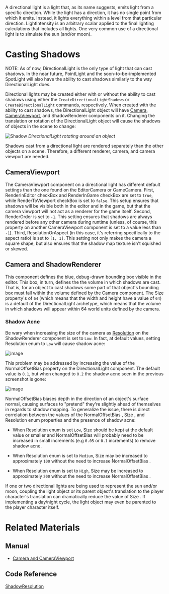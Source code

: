 A directional light is a light that, as its name suggests, emits light from a specific direction. While the light has a direction, it has no single point from which it emits. Instead, it lights everything within a level from that particular direction. LightIntensity  is an arbitrary scalar applied to the final lighting calculations that includes all lights. One very common use of a directional light is to simulate the sun (and/or moon).

 # Casting Shadows

NOTE: As of now, DirectionalLight is the only type of light that can cast shadows. In the near future, PointLight and the soon-to-be-implemented SpotLight will also have the ability to cast shadows similarly to the way DirectionalLight does.

Directional lights may be created either with or without the ability to cast shadows using either the `CreateDirectionalLightShadows` or `CreateDirectionalLight` commands, respectively.  When created with the ability to cast shadows, the DirectionalLight object will have [Camera](https://github.com/ZilchEngine/ZilchDocs/blob/master/zero_editor_documentation/zeromanual/graphics/camerasviewportsrenderers.markdown#camera), [CameraViewport](https://github.com/ZilchEngine/ZilchDocs/blob/master/zero_editor_documentation/zeromanual/graphics/camerasviewportsrenderers.markdown#cameraviewport), and ShadowRenderer components on it. Changing the translation or rotation of the DirectionalLight object will cause the shadows of objects in the scene to change:



![Shadow](https://media.githubusercontent.com/media/ZilchEngine/ZilchFiles/master/doc_files/46415.gif) *DirectionalLight rotating around an object*


Shadows cast from a directional light are rendered separately than the other objects on a scene. Therefore, a different renderer, camera, and camera viewport are needed.

 ## CameraViewport

The CameraViewport component on a directional light has different default settings than the one found on the EditorCamera or GameCamera. First, RenderInEditor checkBox and RenderInGame checkBox are set to `true`, while RenderToViewport checkBox is set to `false`. This setup ensures that shadows will be visible both in the editor and in the game, but that the camera viewport will not act as a renderer for the game itself.  Second, RenderOrder  is set to `-1`. This setting ensures that shadows are always rendered before any other camera during runtime (unless, of course, this property on another CameraViewport component is set to a value less than `-1`). Third, ResolutionOrAspect  (in this case, it's referring specifically to the aspect ratio) is set to `[1, 1]`. This setting not only makes the camera a square shape, but also ensures that the shadow map texture isn't squished or skewed.

 ## Camera and ShadowRenderer

This component defines the blue, debug-drawn bounding box visible in the editor. This box, in turn, defines the the volume in which shadows are cast. That is, for an object to cast shadows some part of that object's bounding box must fall within the volume defined by the Camera component. The Size  property's of `64` (which means that the width and height have a value of `64`) is a default of the DirectionalLight archetype, which means that the volume in which shadows will appear within 64 world units defined by the camera.

 ### Shadow Acne

Be wary when increasing the size of the camera as [Resolution](https://github.com/ZilchEngine/ZilchDocs/blob/master/code_reference/enum_reference.markdown#shadowresolution) on the ShadowRenderer component is set to `Low`. In fact, at default values, setting Resolution enum to `Low` will cause shadow acne:



![image](https://media.githubusercontent.com/media/ZilchEngine/ZilchFiles/master/doc_files/46546.png)


This problem may be addressed by increasing the value of the  NormalOffsetBias  property on the DirectionalLight component. The default value is `0.1`, but when changed to `0.2` the shadow acne seen in the previous screenshot is gone:



![image](https://media.githubusercontent.com/media/ZilchEngine/ZilchFiles/master/doc_files/46548.png)


NormalOffsetBias  biases depth in the direction of an object's surface normal, causing surfaces to "pretend" they're slightly ahead of themselves in regards to shadow mapping. To generalize the issue, there is direct correlation between the values of the NormalOffsetBias , Size , and Resolution enum properties and the presence of shadow acne:

 - When Resolution enum is set `Low`, Size  should be kept at the default value or smaller and NormalOffsetBias  will probably need to be increased in small increments (e.g `0.05` or `0.1` increments) to remove shadow acne.

 - When Resolution enum is set to `Medium`, Size  may be increased to approximately `100` without the need to increase NormalOffsetBias .

 - When Resolution enum is set to `High`, Size  may be increased to approximately `200` without the need to increase NormalOffsetBias .

If one or two directional lights are being used to represent the sun and/or moon, coupling the light object or its parent object's translation to the player character's translation can dramatically reduce the value of Size . If implementing a day/night cycle, the light object may even be parented to the player character itself.

 # Related Materials
 ## Manual

- [ Camera and CameraViewport](https://github.com/ZilchEngine/ZilchDocs/blob/master/zero_editor_documentation/zeromanual/graphics/camerasviewportsrenderers.markdown)

 ## Code Reference

 [ShadowResolution](https://github.com/ZilchEngine/ZilchDocs/blob/master/code_reference/enum_reference.markdown#shadowresolution)

 

 